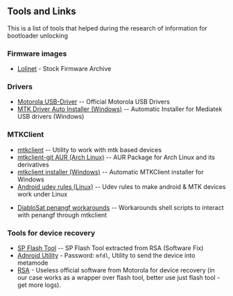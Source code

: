 ## Tools and Links

This is a list of tools that helped during the research of information for bootloader unlocking

### Firmware images
* [Lolinet](https://mirrors.lolinet.com/firmware/lenomola/2023/penangf/official/) - Stock Firmware Archive

### Drivers
- [Motorola USB-Driver](https://en-us.support.motorola.com/app/usb-drivers) -- Official Motorola USB Drivers
- [MTK Driver Auto Installer (Windows)](https://androidmtk.com/download-mtk-driver-auto-installer) -- Automatic Installer for Mediatek USB drivers (Windows)

### MTKClient
* [mtkclient](https://aur.archlinux.org/packages/mtkclient-git) -- Utility to work with mtk based devices
* [mtkclient-git AUR (Arch Linux)](https://aur.archlinux.org/packages/mtkclient-git) -- AUR Package for Arch Linux and its derivatives
* [mtkclient installer (Windows)](https://github.com/netzsworth/mtkclient-installer) -- Automatic MTKClient installer for Windows
* [Android udev rules (Linux)](https://github.com/M0Rf30/android-udev-rules) -- Udev rules to make android & MTK devices work under Linux

- [DiabloSat penangf workarounds](https://github.com/progzone122/fuckyoumoto) -- Workarounds shell scripts to interact with penangf through mtkclient

### Tools for device recovery
- [SP Flash Tool](https://github.com/progzone122/penangf-sp-flash-tool/releases/tag/0.1) -- SP Flash Tool extracted from RSA (Software Fix) 
- [Adnroid Utility](https://www.mfdl.io/) - Password: `mfdl`, Utility to send the device into metamode
- [RSA](https://en-us.support.motorola.com/app/softwarefix) - Useless official software from Motorola for device recovery (in our case works as a wrapper over flash tool, better use just flash tool - get more logs).